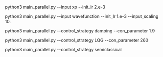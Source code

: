 
python3 main_parallel.py --input xp --init_lr 2.e-3

python3 main_parallel.py --input wavefunction --init_lr 1.e-3 --input_scaling 10.

python3 main_parallel.py --control_strategy damping --con_parameter 1.9

python3 main_parallel.py --control_strategy LQG --con_parameter 260

python3 main_parallel.py --control_strategy semiclassical


